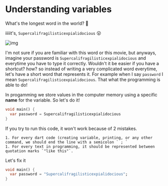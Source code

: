 # **Understanding variables**

What's the longest word in the world? 🤔

iiiiit's, `Supercalifragilisticexpialidocious` 😲

![img](https://lh4.googleusercontent.com/Zj8oQs6lmgT-vxua9v5QCdRb_x2m02sDJF8nLVgsmLDGnzWjNnsjFk9XifwCGpWxpCY5XqXH1OGCyzrYyLfTinY0K-tZZWmyg-5qsellyXPiwc-untQkhKE6WZ3ZTD_zfq7JgQmj)



I'm not sure if you are familiar with this word or this movie, but anyways, imagine your password is `Supercalifragilisticexpialidocious` and everytime you have to type it correctly. Wouldn't it be easier if you have a shortcut? how? so instead of writing a very complicated word everytime, let's have a short word that represents it. For example when I say `password` I mean `Supercalifragilisticexpialidocious`. That what the programming is able to do! 





In progamming we store values in the computer memory using a specific **name** for the variable. So let's do it! 

```dart
void main() {
  var password = Supercalifragilisticexpialidocious
}
```



If you try to run this code, it won't work because of 2 mistakes. 

	1. For every dart code (creating variable, printing, or any other command, we should end the line with a semicolon ` ; ` 
	1. For every text in programming, it should be represented between quotation marks `"like this"`.



Let's fix it

```dart
void main() {
  var password = "Supercalifragilisticexpialidocious";
}
```







